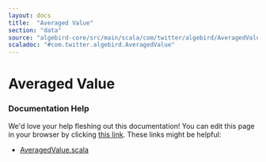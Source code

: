 ```yaml
---
layout: docs
title:  "Averaged Value"
section: "data"
source: "algebird-core/src/main/scala/com/twitter/algebird/AveragedValue.scala"
scaladoc: "#com.twitter.algebird.AveragedValue"
---
```


# Averaged Value

### Documentation Help

We'd love your help fleshing out this documentation! You can edit this page in your browser by clicking [this link](https://github.com/twitter/algebird/edit/develop/docs/src/main/tut/datatypes/averaged_value.md). These links might be helpful:

- [AveragedValue.scala](https://github.com/twitter/algebird/blob/develop/algebird-core/src/main/scala/com/twitter/algebird/AveragedValue.scala)
